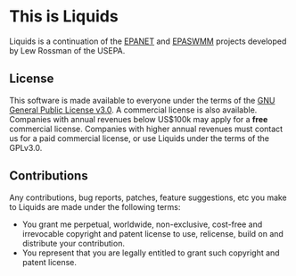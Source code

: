 This is Liquids
===============

Liquids is a continuation of the 
[EPANET](http://www.epa.gov/nrmrl/wswrd/dw/epanet.html) and 
[EPASWMM](http://www.epa.gov/nrmrl/wswrd/wq/models/swmm/) 
projects developed by Lew Rossman of the USEPA.

License
-------

This software is made available to everyone under the terms of the 
[GNU General Public License v3.0](http://www.opensource.org/licenses/gpl-3.0).
A commercial license is also available. Companies with 
annual revenues below US$100k may apply for a **free** commercial license. 
Companies with higher annual revenues must contact us for a paid 
commercial license, or use Liquids under the terms of the GPLv3.0.

Contributions
-------------

Any contributions, bug reports, patches, feature suggestions, etc you make to 
Liquids are made under the following terms:

*   You grant me perpetual, worldwide, non-exclusive, cost-free and irrevocable 
    copyright and patent license to use, relicense, build on and distribute
    your contribution.
*   You represent that you are legally entitled to grant such copyright and 
    patent license.


